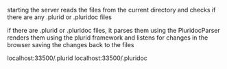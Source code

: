 starting the server reads the files from the current directory
and checks if there are any .plurid or .pluridoc files

if there are .plurid or .pluridoc files, it parses them using the PluridocParser
renders them using the plurid framework
and listens for changes in the browser
saving the changes back to the files


localhost:33500/<filename>.plurid
localhost:33500/<filename>.pluridoc
